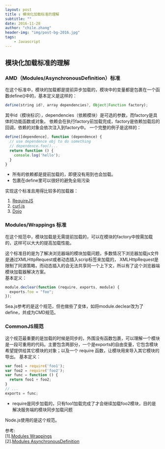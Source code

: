 ```yaml
---
layout: post
title : 模块化加载标准的理解
subtitle: ""
date: 2016-11-28
author: "chile.zhang"
header-img: "img/post-bg-2016.jpg"
tags:
    - Javascript
---
```


## 模块化加载标准的理解

### AMD（Modules/AsynchronousDefinition）标准
在这个标准中，模块的加载都是提前异步加载的，模块中的变量都是包裹在一个函数define()中的，基本定义是这样的：

```javascript  
define(string id?, array dependencies?, Object|Function factory);
```
其中id（模块标识），dependencies（依赖模块）是可选的参数，而factory是具体的功能函数或对象。
依赖会在执行factory前加载完成，factory是依赖加载后的回调，依赖的对象会依次注入到factory中。
一个完整的例子是这样的：  

```javascript  
define([dependence], function (dependence) {
  // use dependence obj to do something
  // dependence.foo()...
  return function () {
    console.log('hello');
  }
}
```
- 所有的依赖都是提前加载的，即便没有用到也会加载。
- 包裹在define里可以很好的避免全局污染

实现这个标准且用得比较多的加载器：  
1. [RequireJS](http://requirejs.org/)  
2. [curl.js](https://github.com/cujojs/curl/)  
3. [Dojo](http://dojotoolkit.org/reference-guide/1.10/loader/)  

### Modules/Wrappings 标准
在这个规范中，模块加载是无需提前加载的，可以在模块的factory中按需加载的，这样可以大大的提高加载性能。

这个标准目的是为了解决浏览器端的模块加载问题，多数情况下浏览器加载js文件是通过XMLHttpRequest或者动态插入scrip标签来加载的，
XMLHttpRequest是限制了同源策略，而动态插入的会无法共享同一个上下文，所以有了这个浏览器端模块加载器解决方案。  
基本定义：  

```javascript  
module.declear(function (require, exports, module) {
  exports.foo = "foo";
});
```
Sea.js参考的是这个规范，但也做些了变体，如将module.declear改为了define，并成为CMD规范。

### CommonJS规范
这个规范最重要的是加载的时候是同步的，外围没有函数包裹，可以理解一个模块是一段可重用的代码。主要包含两部分，一个是exports的自由变量，它包含模块希望提供给其它模块的对象；以及一个 require 函数，让模块用来导入其它模块的导出。
基本定义：

```javascript  
var foo1 = require('foo1');
var foo2 = require('foo2');
var func = function () {
  return foo1 + foo2;
}
// ...
exports = func;
```

- require是同步加载的，只有foo1加载完成了才会继续加载foo2模块，目的是解决服务端的模块同步加载问题

Node.js使用的是这个规范。

参考:  
[1].[Modules Wrappings](http://wiki.commonjs.org/wiki/Modules/Wrappings)  
[2].[Modules AsynchronousDefinition](http://wiki.commonjs.org/wiki/Modules/AsynchronousDefinition)  
